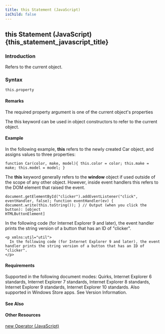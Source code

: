```yaml
---
title: this Statement (JavaScript)
isChild: false
---
```


## this Statement (JavaScript) {this_statement_javascript_title}

### Introduction 

 Refers to the current object.

### Syntax 

```
this.property
```

#### Remarks 

<div id="languageReferenceRemarksSection" class="section" name="collapseableSection" style="">
  <p xmlns:util="util">
    The required <span class="parameter" sdata="paramReference">property</span> argument is one of the current object's properties
  </p>
  <p xmlns:util="util">
    The <span sdata="langKeyword" value="this"><span class="keyword">this</span></span> keyword can be used in object constructors to refer to the current object.
  </p>
</div>

#### Example 

<p xmlns:util="util">
  In the following example, <b>this</b> refers to the newly created Car object, and assigns values to three properties:
</p>

```
function Car(color, make, model){ this.color = color; this.make = make; this.model = model; }
```

<p xmlns:util="util">
  The <b>this</b> keyword generally refers to the <b>window</b> object if used outside of the scope of any other object. However, inside event handlers <span sdata="langKeyword" value=
  "this"><span class="keyword">this</span></span> refers to the DOM element that raised the event.
</p>

```
document.getElementById("clicker").addEventListener("click", eventHandler, false); function eventHandler(ev) { document.write(this.toString()); } // Output (when you click the button): [object
HTMLButtonElement]
```

<p xmlns:util="util">
  In the following code (for Internet Explorer 9 and later), the event handler prints the string version of a button that has an ID of "clicker".
</p>

```
<p xmlns:util="util">
  In the following code (for Internet Explorer 9 and later), the event handler prints the string version of a button that has an ID of "clicker".
</p>
```

#### Requirements 

<div id="requirementsTitleSection" class="section" name="collapseableSection" style="">
  <p xmlns:util="util"></p>
  <p>
    Supported in the following document modes: Quirks, Internet Explorer 6 standards, Internet Explorer 7 standards, Internet Explorer 8 standards, Internet Explorer 9 standards, Internet Explorer 10
    standards. Also supported in Windows Store apps. See Version Information.
  </p>
</div>

#### See Also 

<div id="seeAlsoSection" class="section" name="collapseableSection" style="">
  <h4 class="subHeading">
    Other Resources
  </h4>
  <div class="seeAlsoStyle">
    <span sdata="link" xmlns:util="util"><a href="5ea556ba-7ae6-426c-8430-9032eee5a0a5.htm">new Operator (JavaScript)</a></span>
  </div>
</div>

